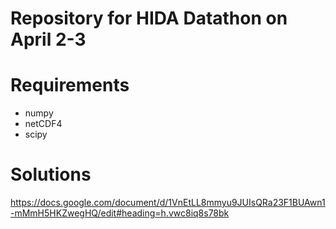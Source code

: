 # Repository for HIDA Datathon on April 2-3

# Requirements

- numpy
- netCDF4
- scipy


# Solutions
https://docs.google.com/document/d/1VnEtLL8mmyu9JUIsQRa23F1BUAwn1-mMmH5HKZwegHQ/edit#heading=h.vwc8iq8s78bk
